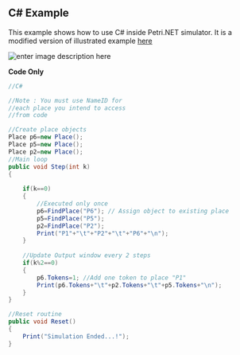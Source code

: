 **C# Example**
----------

This example shows how to use C# inside Petri.NET simulator. It is a modified version of illustrated example [here](https://github.com/larics/Petri.NET/wiki/15.Using-C#)

![enter image description here](https://media.giphy.com/media/l0HlEtFnevmEDaa2Y/source.gif)


**Code Only**
```C#
//C#

//Note : You must use NameID for
//each place you intend to access
//from code

//Create place objects
Place p6=new Place();
Place p5=new Place();
Place p2=new Place();
//Main loop
public void Step(int k)
{
	
	if(k==0)
	{
		//Executed only once
		p6=FindPlace("P6"); // Assign object to existing place
		p5=FindPlace("P5");
		p2=FindPlace("P2");
		Print("P1"+"\t"+"P2"+"\t"+"P6"+"\n");
	}
	
	//Update Output window every 2 steps
	if(k%2==0)
	{
		p6.Tokens=1; //Add one token to place "P1"
		Print(p6.Tokens+"\t"+p2.Tokens+"\t"+p5.Tokens+"\n");
	}
}

//Reset routine
public void Reset()
{
	Print("Simulation Ended...!");
}
```
